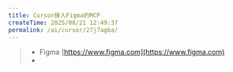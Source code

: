 ```yaml
---
title: Cursor接入Figma的MCP
createTime: 2025/08/21 12:49:37
permalink: /ai/cursor/27j7agba/
---
```


> - Figma [https://www.figma.com](https://www.figma.com)
> -
